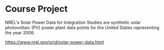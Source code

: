# Course Project
NREL's Solar Power Data for Integration Studies are synthetic solar photovoltaic (PV) 
power plant data points for the United States representing the year 2006.

https://www.nrel.gov/grid/solar-power-data.html
